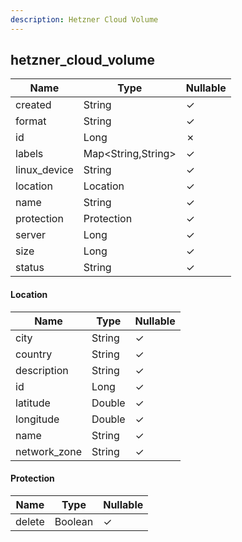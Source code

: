 ```yaml
---
description: Hetzner Cloud Volume
---
```

hetzner_cloud_volume
--------------------

| **Name**     | **Type**           | **Nullable** |
| ------------ | ------------------ | ------------ |
| created      | String             | &check;      |
| format       | String             | &check;      |
| id           | Long               | &cross;      |
| labels       | Map<String,String> | &check;      |
| linux_device | String             | &check;      |
| location     | Location           | &check;      |
| name         | String             | &check;      |
| protection   | Protection         | &check;      |
| server       | Long               | &check;      |
| size         | Long               | &check;      |
| status       | String             | &check;      |

#### Location
| **Name**     | **Type** | **Nullable** |
| ------------ | -------- | ------------ |
| city         | String   | &check;      |
| country      | String   | &check;      |
| description  | String   | &check;      |
| id           | Long     | &check;      |
| latitude     | Double   | &check;      |
| longitude    | Double   | &check;      |
| name         | String   | &check;      |
| network_zone | String   | &check;      |

#### Protection
| **Name** | **Type** | **Nullable** |
| -------- | -------- | ------------ |
| delete   | Boolean  | &check;      |
